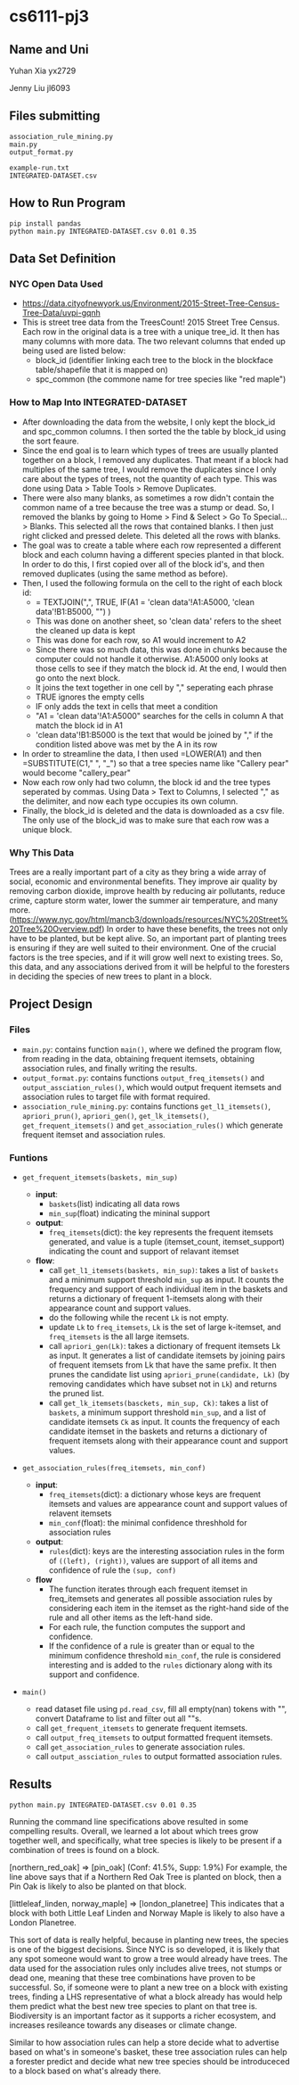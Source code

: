 # cs6111-pj3

## Name and Uni
Yuhan Xia yx2729

Jenny Liu jl6093

## Files submitting
```shell
association_rule_mining.py
main.py
output_format.py

example-run.txt
INTEGRATED-DATASET.csv
```

## How to Run Program
```shell
pip install pandas
python main.py INTEGRATED-DATASET.csv 0.01 0.35
```

## Data Set Definition

### NYC Open Data Used
- https://data.cityofnewyork.us/Environment/2015-Street-Tree-Census-Tree-Data/uvpi-gqnh
- This is street tree data from the TreesCount! 2015 Street Tree Census. Each row in the original data is a tree with a unique tree_id. It then has many columns with more data. The two relevant columns that ended up being used are listed below:
  - block_id (identifier linking each tree to the block in the blockface table/shapefile that it is mapped on)
  - spc_common (the commone name for tree species like "red maple")

### How to Map Into INTEGRATED-DATASET
- After downloading the data from the website, I only kept the block_id and spc_common columns. I then sorted the the table by block_id using the sort feaure.
- Since the end goal is to learn which types of trees are usually planted together on a block, I removed any duplicates. That meant if a block had multiples of the same tree, I would remove the duplicates since I only care about the types of trees, not the quantity of each type. This was done using Data > Table Tools > Remove Duplicates.
- There were also many blanks, as sometimes a row didn't contain the common name of a tree because the tree was a stump or dead. So, I removed the blanks by going to Home > Find & Select > Go To Special... > Blanks. This selected all the rows that contained blanks. I then just right clicked and pressed delete. This deleted all the rows with blanks.
- The goal was to create a table where each row represented a different block and each column having a different species planted in that block. In order to do this, I first copied over all of the block id's, and then removed duplicates (using the same method as before). 
- Then, I used the following formula on the cell to the right of each block id:
  - = TEXTJOIN(",", TRUE, IF(A1 = 'clean data'!A1:A5000, 'clean data'!B1:B5000, "") )
  - This was done on another sheet, so 'clean data' refers to the sheet the cleaned up data is kept
  - This was done for each row, so A1 would increment to A2
  - Since there was so much data, this was done in chunks because the computer could not handle it otherwise. A1:A5000 only looks at those cells to see if they match the block id. At the end, I would then go onto the next block.  
  - It joins the text together in one cell by "," seperating each phrase
  - TRUE ignores the empty cells
  - IF only adds the text in cells that meet a condition
  - "A1 = 'clean data'!A1:A5000" searches for the cells in column A that match the block id in A1
  - 'clean data'!B1:B5000 is the text that would be joined by "," if the condition listed above was met by the A in its row
- In order to streamline the data, I then used =LOWER(A1) and then =SUBSTITUTE(C1," ", "_") so that a tree species name like "Callery pear" would become "callery_pear"
- Now each row only had two column, the block id and the tree types seperated by commas. Using Data > Text to Columns, I selected "," as the delimiter, and now each type occupies its own column.
- Finally, the block_id is deleted and the data is downloaded as a csv file. The only use of the block_id was to make sure that each row was a unique block.

### Why This Data
Trees are a really important part of a city as they bring a wide array of social, economic and environmental benefits. They improve air quality by removing carbon dioxide, improve health by reducing air pollutants, reduce crime, capture storm water, lower the summer air temperature, and many more. (https://www.nyc.gov/html/mancb3/downloads/resources/NYC%20Street%20Tree%20Overview.pdf)
In order to have these benefits, the trees not only have to be planted, but be kept alive. So, an important part of planting trees is ensuring if they are well suited to their environment. One of the crucial factors is the tree species, and if it will grow well next to existing trees.
So, this data, and any associations derived from it will be helpful to the foresters in deciding the species of new trees to plant in a block.

## Project Design

### Files
- `main.py`: contains function `main()`, where we defined the program flow, from reading in the data, obtaining frequent itemsets, obtaining association rules, and finally writing the results.
- `output_format.py`: contains functions `output_freq_itemsets()` and `output_assciation_rules()`, which would output frequent itemsets and association rules to target file with format required.
- `association_rule_mining.py`: contains functions `get_l1_itemsets()`, `apriori_prun()`, `apriori_gen()`, `get_lk_itemsets()`, `get_frequent_itemsets()` and `get_association_rules()` which generate frequent itemset and association rules.

### Funtions
- `get_frequent_itemsets(baskets, min_sup)`
  - **input**: 
    - `baskets`(list) indicating all data rows
    - `min_sup`(float) indicating the mininal support
  - **output**: 
    - `freq_itemsets`(dict): the key represents the frequent itemsets generated, and value is a tuple (itemset_count, itemset_support) indicating the count and support of relavant itemset
  - **flow**:
    - call `get_l1_itemsets(baskets, min_sup)`: takes a list of `baskets` and a minimum support threshold `min_sup` as input. It counts the frequency and support of each individual item in the baskets and returns a dictionary of frequent 1-itemsets along with their appearance count and support values.
    - do the following while the recent `Lk` is not empty.
    - update `Lk` to `freq_itemsets`, `Lk` is the set of large k-itemset, and `freq_itemsets` is the all large itemsets.
    - call `apriori_gen(Lk)`: takes a dictionary of frequent itemsets Lk as input. It generates a list of candidate itemsets by joining pairs of frequent itemsets from Lk that have the same prefix. It then prunes the candidate list using `apriori_prune(candidate, Lk)` (by removing candidates which have subset not in `Lk`) and returns the pruned list.
    - call `get_lk_itemsets(basckets, min_sup, Ck)`: takes a list of `baskets`, a minimum support threshold `min_sup`, and a list of candidate itemsets `Ck` as input. It counts the frequency of each candidate itemset in the baskets and returns a dictionary of frequent itemsets along with their appearance count and support values.

- `get_association_rules(freq_itemsets, min_conf)`
  - **input**: 
    - `freq_itemsets`(dict): a dictionary whose keys are frequent itemsets and values are appearance count and support values of relavent itemsets
    - `min_conf`(float): the minimal confidence threshhold for association rules
  - **output**:
    - `rules`(dict): keys are the interesting association rules in the form of `((left), (right))`, values are support of all items and confidence of rule the `(sup, conf)`
  - **flow**
    - The function iterates through each frequent itemset in freq_itemsets and generates all possible association rules by considering each item in the itemset as the right-hand side of the rule and all other items as the left-hand side. 
    - For each rule, the function computes the support and confidence.
    - If the confidence of a rule is greater than or equal to the minimum confidence threshold `min_conf`, the rule is considered interesting and is added to the `rules` dictionary along with its support and confidence.

- `main()`
  - read dataset file using `pd.read_csv`, fill all empty(nan) tokens with "", convert Dataframe to list and filter out all ""s.
  - call `get_frequent_itemsets` to generate frequent itemsets.
  - call `output_freq_itemsets` to output formatted frequent itemsets.
  - call `get_association_rules` to generate association rules.
  - call `output_assciation_rules` to output formatted association rules.

## Results

```shell
python main.py INTEGRATED-DATASET.csv 0.01 0.35
```

Running the command line specifications above resulted in some compelling results. Overall, we learned a lot about which trees grow together well, and specifically, what tree species is likely to be present if a combination of trees is found on a block. 

[northern_red_oak] => [pin_oak] (Conf: 41.5%, Supp: 1.9%)
For example, the line above says that if a Northern Red Oak Tree is planted on block, then a Pin Oak is likely to also be planted on that block.

[littleleaf_linden, norway_maple] => [london_planetree]
This indicates that a block with both Little Leaf Linden and Norway Maple is likely to also have a London Planetree.

This sort of data is really helpful, because in planting new trees, the species is one of the biggest decisions. Since NYC is so developed, it is likely that any spot someone would want to grow a tree would already have trees. The data used for the association rules only includes alive trees, not stumps or dead one, meaning that these tree combinations have proven to be successful. So, if someone were to plant a new tree on a block with existing trees, finding a LHS representative of what a block already has would help them predict what the best new tree species to plant on that tree is. Biodiversity is an important factor as it supports a richer ecosystem, and increases resileance towards any diseases or climate change.

Similar to how association rules can help a store decide what to advertise based on what's in someone's basket, these tree association rules can help a forester predict and decide what new tree species should be introduceced to a block based on what's already there.
